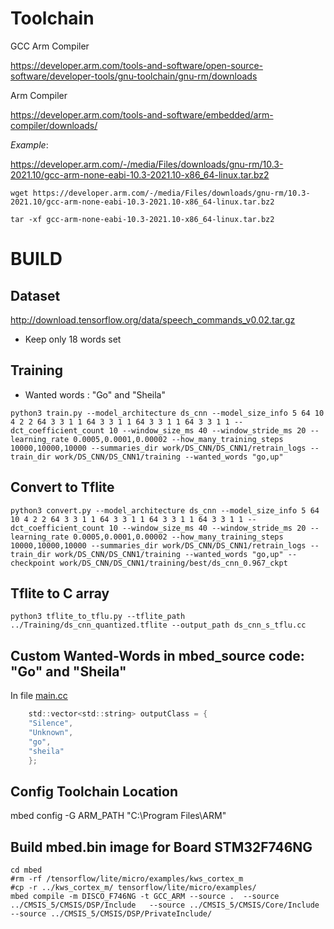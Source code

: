 
# Toolchain
GCC Arm Compiler 

https://developer.arm.com/tools-and-software/open-source-software/developer-tools/gnu-toolchain/gnu-rm/downloads

Arm Compiler 

https://developer.arm.com/tools-and-software/embedded/arm-compiler/downloads/

*Example*: 

https://developer.arm.com/-/media/Files/downloads/gnu-rm/10.3-2021.10/gcc-arm-none-eabi-10.3-2021.10-x86_64-linux.tar.bz2

```
wget https://developer.arm.com/-/media/Files/downloads/gnu-rm/10.3-2021.10/gcc-arm-none-eabi-10.3-2021.10-x86_64-linux.tar.bz2

tar -xf gcc-arm-none-eabi-10.3-2021.10-x86_64-linux.tar.bz2
```

# BUILD
## Dataset
http://download.tensorflow.org/data/speech_commands_v0.02.tar.gz

- Keep only 18 words set
## Training
- Wanted words : "Go" and "Sheila"
```
python3 train.py --model_architecture ds_cnn --model_size_info 5 64 10 4 2 2 64 3 3 1 1 64 3 3 1 1 64 3 3 1 1 64 3 3 1 1 --dct_coefficient_count 10 --window_size_ms 40 --window_stride_ms 20 --learning_rate 0.0005,0.0001,0.00002 --how_many_training_steps 10000,10000,10000 --summaries_dir work/DS_CNN/DS_CNN1/retrain_logs --train_dir work/DS_CNN/DS_CNN1/training --wanted_words "go,up"
```

## Convert to Tflite
```
python3 convert.py --model_architecture ds_cnn --model_size_info 5 64 10 4 2 2 64 3 3 1 1 64 3 3 1 1 64 3 3 1 1 64 3 3 1 1 --dct_coefficient_count 10 --window_size_ms 40 --window_stride_ms 20 --learning_rate 0.0005,0.0001,0.00002 --how_many_training_steps 10000,10000,10000 --summaries_dir work/DS_CNN/DS_CNN1/retrain_logs --train_dir work/DS_CNN/DS_CNN1/training --wanted_words "go,up" --checkpoint work/DS_CNN/DS_CNN1/training/best/ds_cnn_0.967_ckpt
```
## Tflite to C array 
```
python3 tflite_to_tflu.py --tflite_path ../Training/ds_cnn_quantized.tflite --output_path ds_cnn_s_tflu.cc
```

## Custom Wanted-Words in mbed_source code: "Go" and "Sheila"
In file [main.cc](mbed/tensorflow/lite/micro/examples/kws_cortex_m/Source/Applications/Realtime_KWS_Test/main.cc)

```c
    std::vector<std::string> outputClass = {
    "Silence",
    "Unknown",
    "go",
    "sheila"
    };
```
## Config Toolchain Location
mbed config -G ARM_PATH "C:\Program Files\ARM"
## Build mbed.bin image for Board STM32F746NG
```
cd mbed
#rm -rf /tensorflow/lite/micro/examples/kws_cortex_m
#cp -r ../kws_cortex_m/ tensorflow/lite/micro/examples/
mbed compile -m DISCO_F746NG -t GCC_ARM --source .  --source ../CMSIS_5/CMSIS/DSP/Include   --source ../CMSIS_5/CMSIS/Core/Include --source ../CMSIS_5/CMSIS/DSP/PrivateInclude/
```

